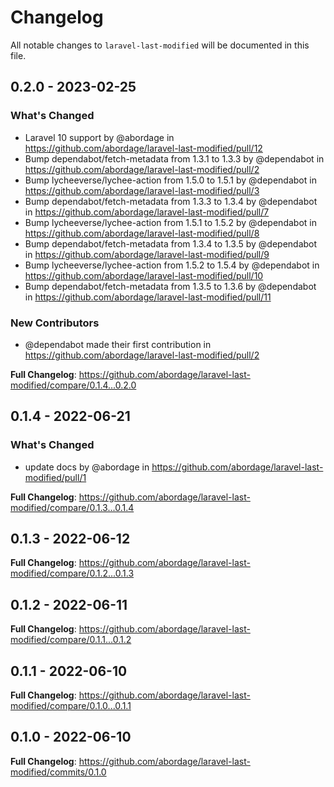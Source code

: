 # Changelog

All notable changes to `laravel-last-modified` will be documented in this file.

## 0.2.0 - 2023-02-25

### What's Changed

- Laravel 10 support by @abordage in https://github.com/abordage/laravel-last-modified/pull/12
- Bump dependabot/fetch-metadata from 1.3.1 to 1.3.3 by @dependabot in https://github.com/abordage/laravel-last-modified/pull/2
- Bump lycheeverse/lychee-action from 1.5.0 to 1.5.1 by @dependabot in https://github.com/abordage/laravel-last-modified/pull/3
- Bump dependabot/fetch-metadata from 1.3.3 to 1.3.4 by @dependabot in https://github.com/abordage/laravel-last-modified/pull/7
- Bump lycheeverse/lychee-action from 1.5.1 to 1.5.2 by @dependabot in https://github.com/abordage/laravel-last-modified/pull/8
- Bump dependabot/fetch-metadata from 1.3.4 to 1.3.5 by @dependabot in https://github.com/abordage/laravel-last-modified/pull/9
- Bump lycheeverse/lychee-action from 1.5.2 to 1.5.4 by @dependabot in https://github.com/abordage/laravel-last-modified/pull/10
- Bump dependabot/fetch-metadata from 1.3.5 to 1.3.6 by @dependabot in https://github.com/abordage/laravel-last-modified/pull/11

### New Contributors

- @dependabot made their first contribution in https://github.com/abordage/laravel-last-modified/pull/2

**Full Changelog**: https://github.com/abordage/laravel-last-modified/compare/0.1.4...0.2.0

## 0.1.4 - 2022-06-21

### What's Changed

- update docs by @abordage in https://github.com/abordage/laravel-last-modified/pull/1

**Full Changelog**: https://github.com/abordage/laravel-last-modified/compare/0.1.3...0.1.4

## 0.1.3 - 2022-06-12

**Full Changelog**: https://github.com/abordage/laravel-last-modified/compare/0.1.2...0.1.3

## 0.1.2 - 2022-06-11

**Full Changelog**: https://github.com/abordage/laravel-last-modified/compare/0.1.1...0.1.2

## 0.1.1 - 2022-06-10

**Full Changelog**: https://github.com/abordage/laravel-last-modified/compare/0.1.0...0.1.1

## 0.1.0 - 2022-06-10

**Full Changelog**: https://github.com/abordage/laravel-last-modified/commits/0.1.0
